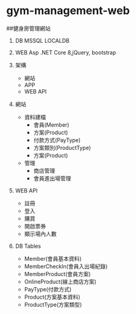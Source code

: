 # gym-management-web

##健身房管理網站
1. DB MSSQL LOCALDB
2. WEB Asp .NET Core 8,jQuery, bootstrap
3. 架構
	- 網站
	- APP
	- WEB API

4. 網站 
	- 資料建檔
		- 會員(Member)
		- 方案(Product)
		- 付款方式(PayType)
		- 方案類別(ProductType)
		- 方案(Product)
	- 管理
		- 商店管理
		- 會員進出場管理

5. WEB API
	- 註冊
	- 登入
	- 購買
	- 開啟票券
	- 顯示場內人數

6. DB Tables
	- Member(會員基本資料)
	- MemberCheckIn(會員入出場紀錄)
	- MemberProduct(會員方案)
	- OnlineProduct(線上商店方案)
	- PayType(付款方式)
	- Product(方案基本資料)
	- ProductType(方案類型)